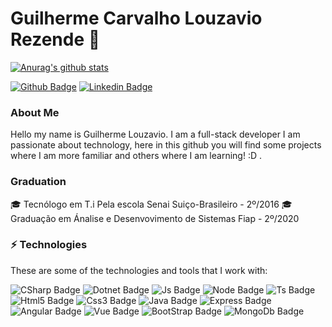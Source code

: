 # Guilherme Carvalho Louzavio Rezende 👋 

[![Anurag's github stats](https://github-readme-stats.vercel.app/api?username=guilhermelouzavio&theme=blue-green)](https://github.com/guilhermelouzavio/github-readme-stats)




[![Github Badge](https://img.shields.io/badge/-Github-000?style=flat-square&logo=Github&logoColor=white&link=https://github.com/guilhermelouzavio)](https://github.com/guilhermelouzavio)
[![Linkedin Badge](https://img.shields.io/badge/-LinkedIn-blue?style=flat-square&logo=Linkedin&logoColor=white&link=https://www.linkedin.com/in/guilherme-louzavio-6a9200151/)](https://www.linkedin.com/in/guilherme-louzavio-6a9200151/)


### About Me

Hello my name is Guilherme Louzavio. I am a full-stack developer I am passionate about technology, here in this github you will find some projects where I am more familiar and others where I am learning! :D
.
### Graduation

🎓 Tecnólogo em T.i Pela escola Senai Suiço-Brasileiro - 2º/2016
🎓 Graduação em Ánalise e Desenvovimento de Sistemas Fiap - 2º/2020


### ⚡ Technologies

These are some of the technologies and tools that I work with:

![CSharp Badge](https://img.shields.io/badge/c%20sharp-%23239120.svg?&style=for-the-badge&logo=c%20sharp&logoColor=white)
![Dotnet Badge](https://img.shields.io/badge/dotnet-net%23239120.svg?color=5C2D91&style=for-the-badge&logo=.net&logoColor=white)
![Js Badge](https://img.shields.io/badge/javascript-%23F7DF1E.svg?&style=for-the-badge&logo=javascript&logoColor=black)
![Node Badge](https://img.shields.io/badge/node.js%20-%2343853D.svg?&style=for-the-badge&logo=node.js&logoColor=white)
![Ts Badge](https://img.shields.io/badge/typescript%20-%23007ACC.svg?&style=for-the-badge&logo=typescript&logoColor=white)
![Html5 Badge](https://img.shields.io/badge/html5%20-%23E34F26.svg?&style=for-the-badge&logo=html5&logoColor=white)
![Css3 Badge](https://img.shields.io/badge/css3%20-%231572B6.svg?&style=for-the-badge&logo=css3&logoColor=white)
![Java Badge](https://img.shields.io/badge/java-%23ED8B00.svg?&style=for-the-badge&logo=java&logoColor=white)
![Express Badge](https://img.shields.io/badge/express.js%20-%23404d59.svg?&style=for-the-badge)
![Angular Badge](https://img.shields.io/badge/angular%20-%23DD0031.svg?&style=for-the-badge&logo=angular&logoColor=white)
![Vue Badge](https://img.shields.io/badge/vuejs%20-%2335495e.svg?&style=for-the-badge&logo=vue.js&logoColor=%234FC08D)
![BootStrap Badge](https://img.shields.io/badge/bootstrap%20-%23563D7C.svg?&style=for-the-badge&logo=bootstrap&logoColor=white)
![MongoDb Badge](https://img.shields.io/badge/MongoDB-%234ea94b.svg?&style=for-the-badge&logo=mongodb&logoColor=white)







